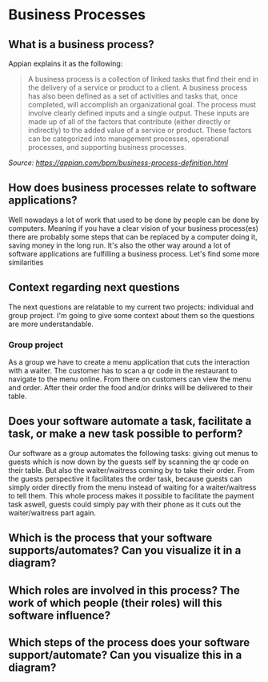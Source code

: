 # Business Processes  

## What is a business process? 
Appian explains it as the following:
> A business process is a collection of linked tasks that find their end in the delivery of a service or product to a client. A business process has also been
> defined as a set of activities and tasks that, once completed, will accomplish an organizational goal. The process must involve clearly defined inputs and a
> single output. These inputs are made up of all of the factors that contribute (either directly or indirectly) to the added value of a service or product. These
> factors can be categorized into management processes, operational processes, and supporting business processes.

*Source: https://appian.com/bpm/business-process-definition.html*


## How does business processes relate to software applications? 
Well nowadays a lot of work that used to be done by people can be done by computers. Meaning if you have a clear vision of your business process(es) there are probably some steps that can be replaced by a computer doing it, saving money in the long run. It's also the other way around a lot of software applications are fulfilling a business process. Let's find some more similarities





## Context regarding next questions
The next questions are relatable to my current two projects: individual and group project. I'm going to give some context about them so the questions are more understandable.

### Group project
As a group we have to create a menu application that cuts the interaction with a waiter. The customer has to scan a qr code in the restaurant to navigate to the menu online. From there on customers can view the menu and order. After their order the food and/or drinks will be delivered to their table.

## Does your software automate a task, facilitate a task, or make a new task possible to perform? 
Our software as a group automates the following tasks: giving out menus to guests which is now down by the guests self by scanning the qr code on their table. But also the waiter/waitress coming by to take their order. From the guests perspective it facilitates the order task, because guests can simply order directly from the menu instead of waiting for a waiter/waitress to tell them. This whole process makes it possible to facilitate the payment task aswell, guests could simply pay with their phone as it cuts out the waiter/waitress part again.

## Which is the process that your software supports/automates? Can you visualize it in a diagram?


## Which roles are involved in this process? The work of which people (their roles) will this software influence? 


## Which steps of the process does your software support/automate? Can you visualize this in a diagram? 
